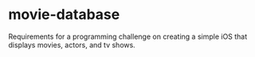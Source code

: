 # movie-database
Requirements for a programming challenge on creating a simple iOS that displays movies, actors, and tv shows.
